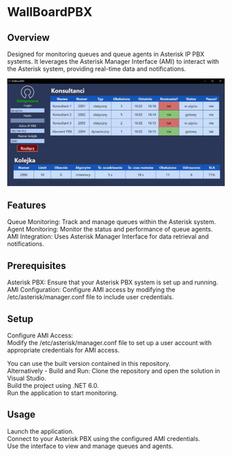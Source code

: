 # WallBoardPBX
## Overview

Designed for monitoring queues and queue agents in Asterisk IP PBX systems. It leverages the Asterisk Manager Interface (AMI) to interact with the Asterisk system, providing real-time data and notifications.  
  
![App Screenshot](res/WallBoardPBX.PNG)

## Features

   Queue Monitoring: Track and manage queues within the Asterisk system.  
    Agent Monitoring: Monitor the status and performance of queue agents.  
    AMI Integration: Uses Asterisk Manager Interface for data retrieval and notifications.  

## Prerequisites

   Asterisk PBX: Ensure that your Asterisk PBX system is set up and running.  
    AMI Configuration: Configure AMI access by modifying the /etc/asterisk/manager.conf file to include user credentials.  

## Setup

  Configure AMI Access:  
        Modify the /etc/asterisk/manager.conf file to set up a user account with appropriate credentials for AMI access.  

  You can use the built version contained in this repository.    
  Alternatively -  Build and Run:
        Clone the repository and open the solution in Visual Studio.  
        Build the project using .NET 6.0.  
        Run the application to start monitoring. 

## Usage

  Launch the application.  
    Connect to your Asterisk PBX using the configured AMI credentials.  
    Use the interface to view and manage queues and agents.  
